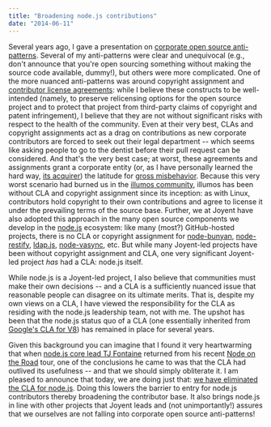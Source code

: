 ```yaml
---
title: "Broadening node.js contributions"
date: "2014-06-11"
---
```


Several years ago, I gave a presentation on [corporate open source anti-patterns](http://www.slideshare.net/bcantrill/corporate-open-source-antipatterns). Several of my anti-patterns were clear and unequivocal (e.g., don't announce that you're open sourcing something without making the source code available, dummy!), but others were more complicated. One of the more nuanced anti-patterns was around copyright assignment and [contributor license agreements](http://en.wikipedia.org/wiki/Contributor_License_Agreement): while I believe these constructs to be well-intended (namely, to preserve relicensing options for the open source project and to protect that project from third-party claims of copyright and patent infringement), I believe that they are not without significant risks with respect to the health of the community. Even at their very best, CLAs and copyright assignments act as a drag on contributions as new corporate contributors are forced to seek out their legal department -- which seems like asking people to go to the dentist before their pull request can be considered. And that's the very best case; at worst, these agreements and assignments grant a corporate entity (or, as I have personally learned the hard way, [its acquirer](http://en.wikipedia.org/wiki/Sun_acquisition_by_Oracle)) the latitude for [gross misbehavior](http://blog.pipebanger.net/2010/08/opensolaris-is-dead.html). Because this very worst scenario had burned us in the [illumos community](http://illumos.org), illumos has been without CLA and copyright assignment since its inception: as with Linux, contributors hold copyright to their own contributions and agree to license it under the prevailing terms of the source base. Further, we at Joyent have also adopted this approach in the many open source components we develop in the [node.js](http://nodejs.org) ecosystem: like many (most?) GitHub-hosted projects, there is no CLA or copyright assignment for [node-bunyan](http://blog.nodejs.org/2012/03/28/service-logging-in-json-with-bunyan/), [node-restify](http://mcavage.me/node-restify/), [ldap.js](http://ldapjs.org/), [node-vasync](https://github.com/davepacheco/node-vasync), etc. But while many Joyent-led projects have been without copyright assignment and CLA, one very significant Joyent-led project _has_ had a CLA: node.js itself.

While node.js is a Joyent-led project, I also believe that communities must make their own decisions -- and a CLA is a sufficiently nuanced issue that reasonable people can disagree on its ultimate merits. That is, despite my own views on a CLA, I have viewed the responsibility for the CLA as residing with the node.js leadership team, not with me. The upshot has been that the node.js status quo of a CLA (one essentially inherited from [Google's CLA for V8](https://developers.google.com/open-source/cla/individual?csw=1)) has remained in place for several years.

Given this background you can imagine that I found it very heartwarming that when [node.js core lead TJ Fontaine](https://github.com/tjfontaine) returned from his recent [Node on the Road](http://www.joyent.com/noderoad) tour, one of the conclusions he came to was that the CLA had outlived its usefulness -- and that we should simply obliterate it. I am pleased to announce that today, we are doing just that: [we have eliminated the CLA for node.js](http://blog.nodejs.org/). Doing this lowers the barrier to entry for node.js contributors thereby broadening the contributor base. It also brings node.js in line with other projects that Joyent leads and (not unimportantly!) assures that we ourselves are not falling into corporate open source anti-patterns!
